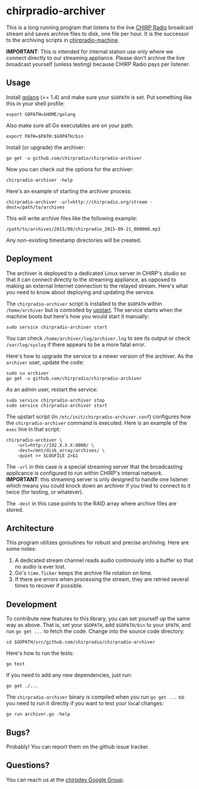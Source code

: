 # chirpradio-archiver

This is a long running program that listens to the live
[CHIRP Radio](http://chirpradio.org/) broadcast
stream and saves archive files to disk, one file per hour. It is the successor
to the archiving scripts in
[chirpradio-machine](https://github.com/chirpradio/chirpradio-machine/).

**IMPORTANT**: This is intended for internal station use only where we connect
directly to our streaming appliance. Please don't archive the live broadcast
yourself (unless testing) because CHIRP Radio pays per listener.

## Usage

Install [golang](http://golang.org/) (>= 1.4) and make sure your `$GOPATH` is
set. Put something like this in your shell profile:

    export GOPATH=$HOME/golang

Also make sure all Go executables are on your path:

    export PATH=$PATH:$GOPATH/bin

Install (or upgrade) the archiver:

    go get -u github.com/chirpradio/chirpradio-archiver

Now you can check out the options for the archiver:

    chirpradio-archiver -help

Here's an example of starting the archiver process:

    chirpradio-archiver -url=http://chirpradio.org/stream -dest=/path/to/archives

This will write archive files like the following example:

    /path/to/archives/2015/09/chirpradio_2015-09-21_000000.mp3

Any non-existing timestamp directories will be created.

## Deployment

The archiver is deployed to a dedicated Linux server in CHIRP's studio so that
it can connect directly to the streaming appliance, as opposed to making an
external Internet connection to the relayed stream. Here's what you need to know
about deploying and updating the service.

The `chirpradio-archiver` script is installed to the `$GOPATH` within
`/home/archiver` but is controlled by
[upstart](http://upstart.ubuntu.com/). The service starts when the machine boots
but here's how you would start it manually:

    sudo service chirpradio-archiver start

You can check `/home/archiver/log/archiver.log` to see its output or check
`/var/log/syslog` if there appears to be a more fatal error.

Here's how to upgrade the service to a newer version of the archiver.
As the `archiver` user, update the code:

    sudo su archiver
    go get -u github.com/chirpradio/chirpradio-archiver

As an admin user, restart the service:

    sudo service chirpradio-archiver stop
    sudo service chirpradio-archiver start

The upstart script (in `/etc/init/chirpradio-archiver.conf`) configures how the
`chirpradio-archiver` command is executed. Here is an example of the `exec` line
in that script:

    chirpradio-archiver \
        -url=http://192.X.X.X:8000/ \
        -dest=/mnt/disk_array/archives/ \
        -quiet >> $LOGFILE 2>&1

The `-url` in this case is a special streaming server that the broadcasting
applicance is configured to run within CHIRP's internal network.
**IMPORTANT**: this streaming server is only designed to handle one listener
which means you could knock down an archiver if you tried to connect to it
twice (for testing, or whatever).

The `-dest` in this case points to the RAID array where archive files are
stored.

## Architecture

This program utilizes goroutines for robust and precise archiving. Here are some
notes:

1. A dedicated stream channel reads audio continously into a buffer so that no
   audio is ever lost.
2. Go's `time.Ticker` keeps the archive file rotation on time.
3. If there are errors when processing the stream, they are retried several
   times to recover if possible.

## Development

To contribute new features to this library, you can set yourself up the same
way as above. That is, set your `$GOPATH`, add `$GOPATH/bin` to your `$PATH`,
and run `go get ...` to fetch the code.
Change into the source code directory:

    cd $GOPATH/src/github.com/chirpradio/chirpradio-archiver

Here's how to run the tests:

    go test

If you need to add any new dependencies, just run:

    go get ./...

The `chirpradio-archiver` binary is compiled when you run `go get ...` so
you need to run it directly if you want to test your local changes:

    go run archiver.go -help

## Bugs?

Probably! You can report them on the github issue tracker.


## Questions?

You can reach us at the [chirpdev Google Group](https://groups.google.com/forum/#!forum/chirpdev).
